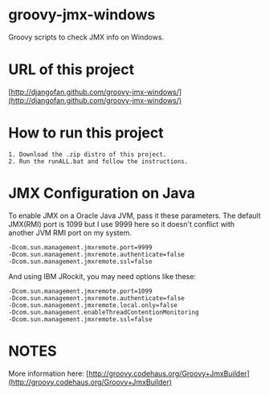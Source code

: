 groovy-jmx-windows
==================
Groovy scripts to check JMX info on Windows.

URL of this project
==================
[http://djangofan.github.com/groovy-jmx-windows/](http://djangofan.github.com/groovy-jmx-windows/)

How to run this project
==================

    1. Download the .zip distro of this project.
    2. Run the runALL.bat and follow the instructions.

JMX Configuration on Java
==================
To enable JMX on a Oracle Java JVM, pass it these parameters.  The default JMX(RMI) port is 1099 but
I use 9999 here so it doesn't conflict with another JVM RMI port on my system.

    -Dcom.sun.management.jmxremote.port=9999
    -Dcom.sun.management.jmxremote.authenticate=false
    -Dcom.sun.management.jmxremote.ssl=false

And using IBM JRockit, you may need options like these:

    -Dcom.sun.management.jmxremote.port=1099
    -Dcom.sun.management.jmxremote.authenticate=false
    -Dcom.sun.management.jmxremote.local.only=false
    -Dcom.sun.management.enableThreadContentionMonitoring
    -Dcom.sun.management.jmxremote.ssl=false

NOTES
==================
More information here: [http://groovy.codehaus.org/Groovy+JmxBuilder](http://groovy.codehaus.org/Groovy+JmxBuilder)

